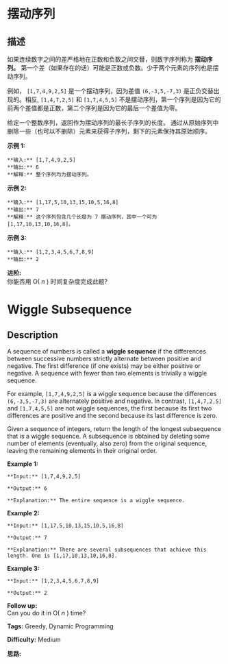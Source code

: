 # 摆动序列

## 描述

如果连续数字之间的差严格地在正数和负数之间交替，则数字序列称为 **摆动序列。** 第一个差（如果存在的话）可能是正数或负数。少于两个元素的序列也是摆动序列。

例如， `[1,7,4,9,2,5]` 是一个摆动序列，因为差值 `(6,-3,5,-7,3)` 是正负交替出现的。相反, `[1,4,7,2,5]` 和 `[1,7,4,5,5]` 不是摆动序列，第一个序列是因为它的前两个差值都是正数，第二个序列是因为它的最后一个差值为零。

给定一个整数序列，返回作为摆动序列的最长子序列的长度。 通过从原始序列中删除一些（也可以不删除）元素来获得子序列，剩下的元素保持其原始顺序。

**示例 1:**

    
    
    **输入:** [1,7,4,9,2,5]
    **输出:** 6 
    **解释:** 整个序列均为摆动序列。
    

**示例 2:**

    
    
    **输入:** [1,17,5,10,13,15,10,5,16,8]
    **输出:** 7
    **解释:** 这个序列包含几个长度为 7 摆动序列，其中一个可为[1,17,10,13,10,16,8]。

**示例 3:**

    
    
    **输入:** [1,2,3,4,5,6,7,8,9]
    **输出:** 2

**进阶:**  
你能否用 O( _n_ ) 时间复杂度完成此题?



# Wiggle Subsequence

## Description



A sequence of numbers is called a **wiggle sequence** if the differences between successive numbers strictly alternate between positive and negative. The first difference (if one exists) may be either positive or negative. A sequence with fewer than two elements is trivially a wiggle sequence.

For example, `[1,7,4,9,2,5]` is a wiggle sequence because the differences `(6,-3,5,-7,3)` are alternately positive and negative. In contrast, `[1,4,7,2,5]` and `[1,7,4,5,5]` are not wiggle sequences, the first because its first two differences are positive and the second because its last difference is zero.

Given a sequence of integers, return the length of the longest subsequence that is a wiggle sequence. A subsequence is obtained by deleting some number of elements (eventually, also zero) from the original sequence, leaving the remaining elements in their original order.

**Example 1:**

    
    
    **Input:** [1,7,4,9,2,5]
    **Output:** 6
    **Explanation:** The entire sequence is a wiggle sequence.

**Example 2:**

    
    
    **Input:** [1,17,5,10,13,15,10,5,16,8]
    **Output:** 7
    **Explanation:** There are several subsequences that achieve this length. One is [1,17,10,13,10,16,8].

**Example 3:**

    
    
    **Input:** [1,2,3,4,5,6,7,8,9]
    **Output:** 2

**Follow up:**  
Can you do it in O( _n_ ) time?


**Tags:** Greedy, Dynamic Programming

**Difficulty:** Medium

**思路:**
